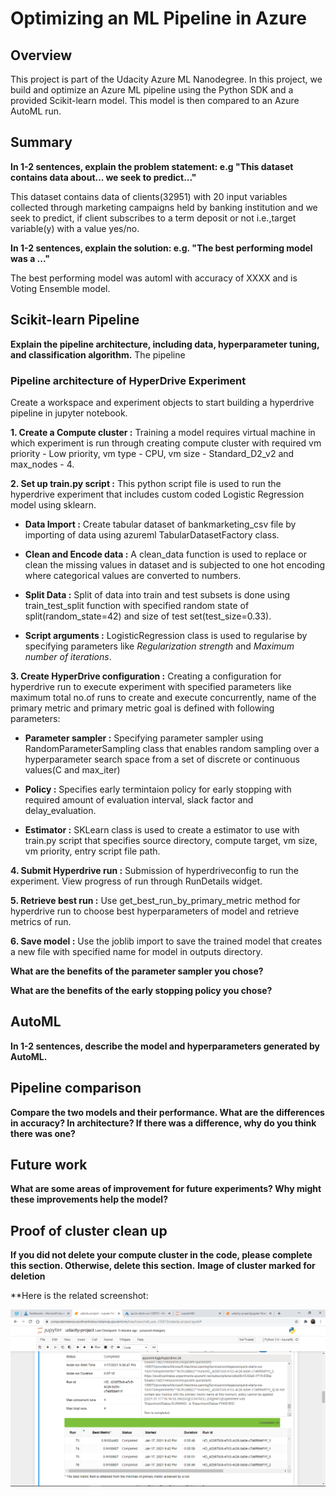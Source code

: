 # Optimizing an ML Pipeline in Azure

## Overview
This project is part of the Udacity Azure ML Nanodegree.
In this project, we build and optimize an Azure ML pipeline using the Python SDK and a provided Scikit-learn model.
This model is then compared to an Azure AutoML run.

## Summary
**In 1-2 sentences, explain the problem statement: e.g "This dataset contains data about... we seek to predict..."**

This dataset contains data of clients(32951) with 20 input variables collected through marketing campaigns held by banking institution and we seek to predict, if client subscribes to a term deposit or not i.e.,target variable(y) with a value yes/no. 

**In 1-2 sentences, explain the solution: e.g. "The best performing model was a ..."**

The best performing model was automl with accuracy of XXXX and is Voting Ensemble model.

## Scikit-learn Pipeline
**Explain the pipeline architecture, including data, hyperparameter tuning, and classification algorithm.**
The pipeline 

### Pipeline architecture of HyperDrive Experiment

Create a workspace and experiment objects to start building a hyperdrive pipeline in jupyter notebook.

**1. Create a Compute cluster :** Training a model requires virtual machine in which experiment is run through creating compute cluster with required vm priority - Low priority, vm type - CPU, vm size - Standard_D2_v2 and max_nodes - 4.

**2. Set up train.py script :** This python script file is used to run the hyperdrive experiment that includes custom coded Logistic Regression model using sklearn. 
* **Data Import :**
Create tabular dataset of bankmarketing_csv file by importing of data using azureml TabularDatasetFactory class.

* **Clean and Encode data :**
A clean_data function is used to replace or clean the missing values in dataset and is subjected to one hot encoding where categorical values are converted to numbers.

* **Split Data :**
Split of data into train and test subsets is done using train_test_split function with specified random state of split(random_state=42) and size of test set(test_size=0.33).

* **Script arguments :**
LogisticRegression class is used to regularise by specifying parameters like *Regularization strength* and *Maximum number of iterations*.  

**3. Create HyperDrive configuration :** Creating a configuration for hyperdrive run to execute experiment with specified parameters like maximum total no.of runs to create and execute concurrently, name of the primary metric and primary metric goal is defined with following parameters:

* **Parameter sampler :**
Specifying parameter sampler using RandomParameterSampling class that enables random sampling over a hyperparameter search space from a set of discrete or continuous values(C and max_iter) 

* **Policy :**
Specifies early termintaion policy for early stopping with required amount of evaluation interval, slack factor and delay_evaluation.

* **Estimator :**
SKLearn class is used to create a estimator to use with train.py script that specifies source directory, compute target, vm size, vm priority, entry script file path.

**4. Submit Hyperdrive run :** Submission of hyperdriveconfig to run the experiment. View progress of run through RunDetails widget.

**5. Retrieve best run :** 
Use get_best_run_by_primary_metric method for hyperdrive run to choose best hyperparameters of model and retrieve metrics of run.

**6. Save model :**
Use the joblib import to save the trained model that creates a new file with specified name for model in outputs directory.

**What are the benefits of the parameter sampler you chose?**

**What are the benefits of the early stopping policy you chose?**

## AutoML
**In 1-2 sentences, describe the model and hyperparameters generated by AutoML.**

## Pipeline comparison
**Compare the two models and their performance. What are the differences in accuracy? In architecture? If there was a difference, why do you think there was one?**

## Future work
**What are some areas of improvement for future experiments? Why might these improvements help the model?**

## Proof of cluster clean up
**If you did not delete your compute cluster in the code, please complete this section. Otherwise, delete this section.**
**Image of cluster marked for deletion**



**Here is the related screenshot:

![capture](images/screenshot(76).png)
